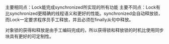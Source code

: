 
主要相同点：Lock能完成synchronized所实现的所有功能
主要不同点：Lock有比synchronized更精确的线程语义和更好的性能。synchronized会自动释放锁，而Lock一定要求程序员手工释放，并且必须在finally从句中释放。

对象锁的获得和释放是由手工编码完成的，所以获得锁和释放锁的时机比使用同步块具有更好的可定制性。
